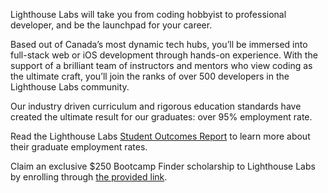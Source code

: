 Lighthouse Labs will take you from coding hobbyist to professional developer, and be the launchpad for your career.

Based out of Canada’s most dynamic tech hubs, you’ll be immersed into full-stack web or iOS development through hands-on experience. With the support of a brilliant team of instructors and mentors who view coding as the ultimate craft, you’ll join the ranks of over 500 developers in the Lighthouse Labs community.

Our industry driven curriculum and rigorous education standards have created the ultimate result for our graduates: over 95% employment rate.

Read the Lighthouse Labs [Student Outcomes Report](https://www.lighthouselabs.ca/lighthouse_labs_student_outcomes_report.pdf) to learn more about their graduate employment rates.

Claim an exclusive $250 Bootcamp Finder scholarship to Lighthouse Labs by enrolling through [the provided link](https://www.lighthouselabs.ca/?utm_source=Bootcamp%20Finder&utm_medium=referral&utm_campaign=scholarships).
